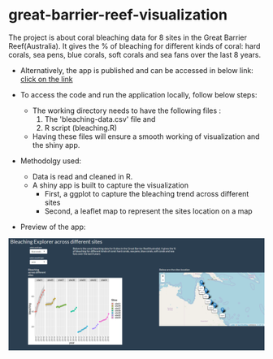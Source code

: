 # great-barrier-reef-visualization

The project is about coral bleaching data for 8 sites in the Great Barrier Reef(Australia). It gives the % of bleaching for different kinds of coral: hard corals, sea pens, blue corals, soft corals and sea fans over the last 8 years.

* Alternatively, the app is published and can be accessed in below link:                 
[click on the link](https://vpatil.shinyapps.io/coral_bleaching_great_barrier_reef)

* To access the code and run the application locally, follow below steps:

    * The working directory needs to have the following files : 
        1. The 'bleaching-data.csv' file and
        2. R script (bleaching.R)
    * Having these files will ensure a smooth working of visualization and the shiny app.
    
    
* Methodolgy used:
   * Data is read and cleaned in R.
   * A shiny app is built to capture the visualization
      * First, a ggplot to capture the bleaching trend across different sites
      * Second, a leaflet map to represent the sites location on a map

* Preview of the app:

![](images/preview.PNG)
